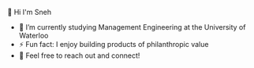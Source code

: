 👋 Hi I'm Sneh

- 🔭 I’m currently studying Management Engineering at the University of Waterloo
- ⚡ Fun fact: I enjoy building products of philanthropic value 
- 👯 Feel free to reach out and connect!
